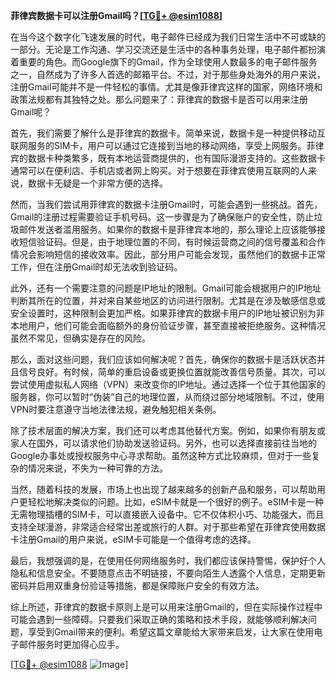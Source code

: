 **菲律宾数据卡可以注册Gmail吗？[[TG💪+ @esim1088](https://t.me/s/esim1088)]**

在当今这个数字化飞速发展的时代，电子邮件已经成为我们日常生活中不可或缺的一部分。无论是工作沟通、学习交流还是生活中的各种事务处理，电子邮件都扮演着重要的角色。而Google旗下的Gmail，作为全球使用人数最多的电子邮件服务之一，自然成为了许多人首选的邮箱平台。不过，对于那些身处海外的用户来说，注册Gmail可能并不是一件轻松的事情。尤其是像菲律宾这样的国家，网络环境和政策法规都有其独特之处。那么问题来了：菲律宾的数据卡是否可以用来注册Gmail呢？

首先，我们需要了解什么是菲律宾的数据卡。简单来说，数据卡是一种提供移动互联网服务的SIM卡，用户可以通过它连接到当地的移动网络，享受上网服务。菲律宾的数据卡种类繁多，既有本地运营商提供的，也有国际漫游支持的。这些数据卡通常可以在便利店、手机店或者网上购买。对于想要在菲律宾使用互联网的人来说，数据卡无疑是一个非常方便的选择。

然而，当我们尝试用菲律宾的数据卡注册Gmail时，可能会遇到一些挑战。首先，Gmail的注册过程需要验证手机号码。这一步骤是为了确保账户的安全性，防止垃圾邮件发送者滥用服务。如果你的数据卡是菲律宾本地的，那么理论上应该能够接收短信验证码。但是，由于地理位置的不同，有时候运营商之间的信号覆盖和合作情况会影响短信的接收效率。因此，部分用户可能会发现，虽然他们的数据卡正常工作，但在注册Gmail时却无法收到验证码。

此外，还有一个需要注意的问题是IP地址的限制。Gmail可能会根据用户的IP地址判断其所在的位置，并对来自某些地区的访问进行限制。尤其是在涉及敏感信息或安全设置时，这种限制会更加严格。如果菲律宾的数据卡用户的IP地址被识别为非本地用户，他们可能会面临额外的身份验证步骤，甚至直接被拒绝服务。这种情况虽然不常见，但确实是存在的风险。

那么，面对这些问题，我们应该如何解决呢？首先，确保你的数据卡是活跃状态并且信号良好。有时候，简单的重启设备或更换位置就能改善信号质量。其次，可以尝试使用虚拟私人网络（VPN）来改变你的IP地址。通过选择一个位于其他国家的服务器，你可以暂时“伪装”自己的地理位置，从而绕过部分地域限制。不过，使用VPN时要注意遵守当地法律法规，避免触犯相关条例。

除了技术层面的解决方案，我们还可以考虑其他替代方案。例如，如果你有朋友或家人在国外，可以请求他们协助发送验证码。另外，也可以选择直接前往当地的Google办事处或授权服务中心寻求帮助。虽然这种方式比较麻烦，但对于一些复杂的情况来说，不失为一种可靠的方法。

当然，随着科技的发展，市场上也出现了越来越多的创新产品和服务，可以帮助用户更轻松地解决类似的问题。比如，eSIM卡就是一个很好的例子。eSIM卡是一种无需物理插槽的SIM卡，可以直接嵌入设备中。它不仅体积小巧、功能强大，而且支持全球漫游，非常适合经常出差或旅行的人群。对于那些希望在菲律宾使用数据卡注册Gmail的用户来说，eSIM卡可能是一个值得考虑的选择。

最后，我想强调的是，在使用任何网络服务时，我们都应该保持警惕，保护好个人隐私和信息安全。不要随意点击不明链接，不要向陌生人透露个人信息，定期更新密码并启用双重身份验证等措施，都是保障账户安全的有效方法。

综上所述，菲律宾的数据卡原则上是可以用来注册Gmail的，但在实际操作过程中可能会遇到一些障碍。只要我们采取正确的策略和技术手段，就能够顺利解决问题，享受到Gmail带来的便利。希望这篇文章能给大家带来启发，让大家在使用电子邮件服务时更加得心应手。

[[TG💪+ @esim1088](https://t.me/s/esim1088) ![Image](https://i.postimg.cc/4NQfJmqS/Snipaste-2025-05-13-00-14-12.png)]